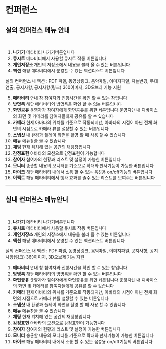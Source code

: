# 컨퍼런스

## 실외 컨퍼런스 메뉴 안내

<figure><img src="../../../../.gitbook/assets/스크린샷-2023-11-10-오후-5.15.55.png" alt=""><figcaption></figcaption></figure>

1. **나가기** 메타비티 나가기버튼입니다
2. **큐시트** 메타비티에서 사용할 큐시트 작동 버튼입니다&#x20;
3. **개인저장소** 개인의 저장소에서 내용을 불러 올 수 있는 버튼입니다&#x20;
4. **액션** 해당 메타비티에서 운영할 수 있는 액션리스트 버튼입니다

실외 컨퍼런스 내 액션 : PDF 파일, 동영상링크, 음악파일, 이미지파일, 하늘변경, 무대연출, 공지사항, 공지사항(링크) 360이미지, 3D오브제 기능 지원&#x20;

5. **메타비티** 안내 창 참여자와 진행시간을 확인 할 수 있는 창입니다&#x20;
6. **방명록** 해당 메타비티의 방명록을 확인 할 수 있는 버튼입니다
7. **화면공유** 운영자가 참여자에게 화면공유를 위한 버튼입니다 운영자만 내 디바이스의 화면 및 카메라를 참여자들에게 공유를 할 수 있습니다&#x20;
8. **카메라** 현재 아바타의 위치를 기준으로 작동되지만, 아바타의 시점이 아닌 전체 화면의 시점으로 카메라 뷰를 설정할 수 있는 버튼입니다
9. **스냅샷** 내 환경과 플레이 화면을 촬영 할 때 사용 할 수 있습니다
10. **메뉴** 메뉴창을 볼 수 있습니다
11. **채팅** 현재 위치해 있는 공간의 채팅창입니다
12. **감정표현** 아바타의 모션으로 감정표현이 가능합니다
13. **참여자** 참여자의 현황과 리스트 및 설정이 가능한 버튼입니다&#x20;
14. **모니터** 송출할 내용의 모니터를 기준으로 확대와 판서기능이 가능한 버튼입니다&#x20;
15. **마이크** 해당 메타비티 내에서 소통 할 수 있는 음성용 on/off기능의 버튼입니다&#x20;
16. **이펙트** 해당 메타비티에서 행사 효과를 줄수 있는 리스트를 보여주는 버튼입니다&#x20;





***

## 실내 컨퍼런스 메뉴안내&#x20;

<figure><img src="../../../../.gitbook/assets/스크린샷-2023-11-23-오후-12.29.58 (1).png" alt=""><figcaption></figcaption></figure>

1. **나가기** 메타비티 나가기버튼입니다
2. **큐시트** 메타비티에서 사용할 큐시트 작동 버튼입니다&#x20;
3. **개인저장소** 개인의 저장소에서 내용을 불러 올 수 있는 버튼입니다&#x20;
4. **액션** 해당 메타비티에서 운영할 수 있는 액션리스트 버튼입니다

실외 컨퍼런스 내 액션 : PDF 파일, 동영상링크, 음악파일, 이미지파일, 공지사항, 공지사항(링크) 360이미지, 3D오브제 기능 지원&#x20;

1. **메타비티** 안내 창 참여자와 진행시간을 확인 할 수 있는 창입니다&#x20;
2. **방명록** 해당 메타비티의 방명록을 확인 할 수 있는 버튼입니다
3. **화면공유** 운영자가 참여자에게 화면공유를 위한 버튼입니다 운영자만 내 디바이스의 화면 및 카메라를 참여자들에게 공유를 할 수 있습니다&#x20;
4. **카메라** 현재 아바타의 위치를 기준으로 작동되지만, 아바타의 시점이 아닌 전체 화면의 시점으로 카메라 뷰를 설정할 수 있는 버튼입니다
5. **스냅샷** 내 환경과 플레이 화면을 촬영 할 때 사용 할 수 있습니다
6. **메뉴** 메뉴창을 볼 수 있습니다
7. **채팅** 현재 위치해 있는 공간의 채팅창입니다
8. **감정표현** 아바타의 모션으로 감정표현이 가능합니다
9. **참여자** 참여자의 현황과 리스트 및 설정이 가능한 버튼입니다&#x20;
10. **모니터** 송출할 내용의 모니터를 기준으로 확대와 판서기능이 가능한 버튼입니다&#x20;
11. **마이크** 해당 메타비티 내에서 소통 할 수 있는 음성용 on/off기능의 버튼입니다&#x20;

